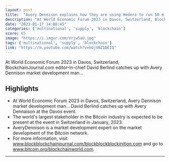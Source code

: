 ```yaml
---
layout: post
title:  "Avery Dennison explains how they are using Hedera to run 50 million transactions per day tracking supply chains/carbon footprint"
description: "At World Economic Forum 2023 in Davos, Switzerland, BlockchainJournal.com editor-in-chief David Berlind catches up with Avery Dennison market development man..."
date: "2023-01-17 14:08:45"
categories: ['multinational', 'supply', 'blockchain']
score: 65
image: "https://i.imgur.com/Vrjw5aU.jpg"
tags: ['multinational', 'supply', 'blockchain']
link: "https://m.youtube.com/watch?v=kGjV6Z1DEIQ"
---
```


At World Economic Forum 2023 in Davos, Switzerland, BlockchainJournal.com editor-in-chief David Berlind catches up with Avery Dennison market development man...

## Highlights

- At World Economic Forum 2023 in Davos, Switzerland,  Avery Dennison market development man...    David Berlind catches up with Avery Dennaison at the Davos event.
- The world's largest stakeholder in the Bitcoin industry is expected to be present at the event in Switzerland in January, 2023.
- AveryDennison is a market development expert on the market development of the Bitcoin network.
- For more information, visit www.blockblockchainjournal.com/blockblockblockinition.com and go to www.bitcoin.org/blockchainworld.com.

---
